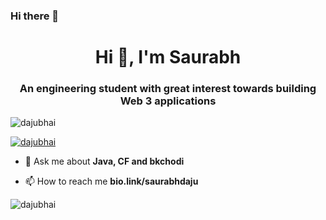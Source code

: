 ### Hi there 👋

<h1 align="center">Hi 👋, I'm Saurabh</h1>
<h3 align="center">An engineering student with great interest towards building Web 3 applications</h3>

<p align="left"> <img src="https://komarev.com/ghpvc/?username=saurabhdaju&label=Profile%20views&color=0e75b6&style=flat" alt="dajubhai" /> </p>

<p align="left"> <a href="https://twitter.com/saurabhdaju" target="blank"><img src="https://img.shields.io/twitter/follow/saurabhdaju?logo=twitter&style=for-the-badge" alt="dajubhai" /></a> </p>

- 💬 Ask me about **Java, CF and bkchodi**

- 📫 How to reach me **bio.link/saurabhdaju**


<p><img align="center" src="https://github-readme-stats.vercel.app/api/top-langs?username=saurabhdaju&show_icons=true&locale=en&layout=compact" alt="dajubhai" /></p>
